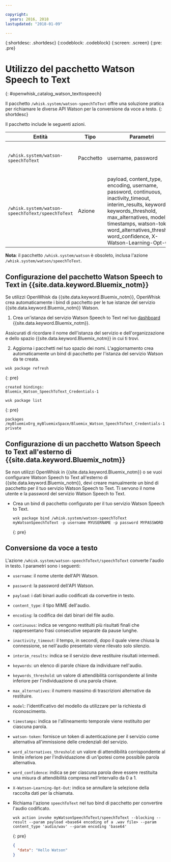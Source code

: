```yaml
---

copyright:
  years: 2016, 2018
lastupdated: "2018-01-09"

---
```


{:shortdesc: .shortdesc}
{:codeblock: .codeblock}
{:screen: .screen}
{:pre: .pre}

# Utilizzo del pacchetto Watson Speech to Text
{: #openwhisk_catalog_watson_texttospeech}

Il pacchetto `/whisk.system/watson-speechToText` offre una soluzione pratica per richiamare le diverse API Watson per la conversione da voce a testo.
{: shortdesc}

Il pacchetto include le seguenti azioni.

| Entità | Tipo | Parametri | Descrizione |
| --- | --- | --- | --- |
| `/whisk.system/watson-speechToText` | Pacchetto | username, password | Pacchetto per convertire la voce in testo |
| `/whisk.system/watson-speechToText/speechToText` | Azione | payload, content_type, encoding, username, password, continuous, inactivity_timeout, interim_results, keywords, keywords_threshold, max_alternatives, model, timestamps, watson-token, word_alternatives_threshold, word_confidence, X-Watson-Learning-Opt-Out | Convertire audio in testo |

**Nota**: il pacchetto `/whisk.system/watson` è obsoleto, inclusa l'azione `/whisk.system/watson/speechToText`.

## Configurazione del pacchetto Watson Speech to Text in {{site.data.keyword.Bluemix_notm}}

Se utilizzi OpenWhisk da {{site.data.keyword.Bluemix_notm}}, OpenWhisk crea automaticamente i bind di pacchetto per le tue istanze del servizio {{site.data.keyword.Bluemix_notm}} Watson.

1. Crea un'istanza del servizio Watson Speech to Text nel tuo [dashboard](http://console.ng.Bluemix.net) {{site.data.keyword.Bluemix_notm}}.
  
  Assicurati di ricordare il nome dell'istanza del servizio e dell'organizzazione e dello spazio {{site.data.keyword.Bluemix_notm}} in cui ti trovi.
  
2. Aggiorna i pacchetti nel tuo spazio dei nomi. L'aggiornamento crea automaticamente un bind di pacchetto per l'istanza del servizio Watson da te creata.
  ```
  wsk package refresh
  ```
  {: pre}
  
  ```
  created bindings:
  Bluemix_Watson_SpeechToText_Credentials-1
  ```
  
  ```
  wsk package list
  ```
  {: pre}
  
  ```
  packages
  /myBluemixOrg_myBluemixSpace/Bluemix_Watson_SpeechToText_Credentials-1 private
  ```
  

## Configurazione di un pacchetto Watson Speech to Text all'esterno di {{site.data.keyword.Bluemix_notm}}

Se non utilizzi OpenWhisk in {{site.data.keyword.Bluemix_notm}} o se vuoi configurare Watson Speech to Text all'esterno di {{site.data.keyword.Bluemix_notm}}, devi creare manualmente un bind di pacchetto per il tuo servizio Watson Speech to Text. Ti servono il nome utente e la password del servizio Watson Speech to Text.

- Crea un bind di pacchetto configurato per il tuo servizio Watson Speech to Text.
  
  ```
  wsk package bind /whisk.system/watson-speechToText myWatsonSpeechToText -p username MYUSERNAME -p password MYPASSWORD
  ```
  {: pre}
  

## Conversione da voce a testo

L'azione `/whisk.system/watson-speechToText/speechToText` converte l'audio in testo. I parametri sono i seguenti:

- `username`: il nome utente dell'API Watson.
- `password`: la password dell'API Watson.
- `payload`: i dati binari audio codificati da convertire in testo.
- `content_type`: il tipo MIME dell'audio.
- `encoding`: la codifica dei dati binari del file audio.
- `continuous`: indica se vengono restituiti più risultati finali che rappresentano frasi consecutive separate da pause lunghe.
- `inactivity_timeout`: il tempo, in secondi, dopo il quale viene chiusa la connessione, se nell'audio presentato viene rilevato solo silenzio.
- `interim_results`: indica se il servizio deve restituire risultati intermedi.
- `keywords`: un elenco di parole chiave da individuare nell'audio.
- `keywords_threshold`: un valore di attendibilità corrispondente al limite inferiore per l'individuazione di una parola chiave.
- `max_alternatives`: il numero massimo di trascrizioni alternative da restituire.
- `model`: l'identificativo del modello da utilizzare per la richiesta di riconoscimento.
- `timestamps`: indica se l'allineamento temporale viene restituito per ciascuna parola.
- `watson-token`: fornisce un token di autenticazione per il servizio come alternativa all'immissione delle credenziali del servizio.
- `word_alternatives_threshold`: un valore di attendibilità corrispondente al limite inferiore per l'individuazione di un'ipotesi come possibile parola alternativa.
- `word_confidence`: indica se per ciascuna parola deve essere restituita una misura di attendibilità compresa nell'intervallo da 0 a 1.
- `X-Watson-Learning-Opt-Out`: indica se annullare la selezione della raccolta dati per la chiamata.
 

- Richiama l'azione `speechToText` nel tuo bind di pacchetto per convertire l'audio codificato.
  ```
  wsk action invoke myWatsonSpeechToText/speechToText --blocking --result --param payload <base64 encoding of a .wav file> --param content_type 'audio/wav' --param encoding 'base64'
  ```
  {: pre}

  ```json
  {
    "data": "Hello Watson"
  }
  ```
  

